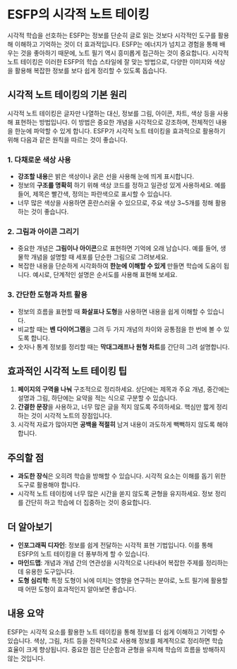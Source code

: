 # ESFP의 시각적 노트 테이킹

시각적 학습을 선호하는 ESFP는 정보를 단순히 글로 읽는 것보다 시각적인 도구를 활용해 이해하고 기억하는 것이 더 효과적입니다. ESFP는 에너지가 넘치고 경험을 통해 배우는 것을 좋아하기 때문에, 노트 필기 역시 흥미롭게 접근하는 것이 중요합니다. 시각적 노트 테이킹은 이러한 ESFP의 학습 스타일에 잘 맞는 방법으로, 다양한 이미지와 색상을 활용해 복잡한 정보를 보다 쉽게 정리할 수 있도록 돕습니다.

## 시각적 노트 테이킹의 기본 원리

시각적 노트 테이킹은 글자만 나열하는 대신, 정보를 그림, 아이콘, 차트, 색상 등을 사용해 표현하는 방법입니다. 이 방법은 중요한 개념을 시각적으로 강조하며, 전체적인 내용을 한눈에 파악할 수 있게 합니다. ESFP가 시각적 노트 테이킹을 효과적으로 활용하기 위해 다음과 같은 원칙을 따르는 것이 좋습니다.

### 1. 다채로운 색상 사용
* **강조할 내용**은 밝은 색상이나 굵은 선을 사용해 눈에 띄게 표시합니다.
* 정보의 **구조를 명확히** 하기 위해 색상 코드를 정하고 일관성 있게 사용하세요. 예를 들어, 제목은 빨간색, 정의는 파란색으로 표시할 수 있습니다.
* 너무 많은 색상을 사용하면 혼란스러울 수 있으므로, 주요 색상 3~5개를 정해 활용하는 것이 좋습니다.

### 2. 그림과 아이콘 그리기
* 중요한 개념은 **그림이나 아이콘**으로 표현하면 기억에 오래 남습니다. 예를 들어, 생물학 개념을 설명할 때 세포를 단순한 그림으로 그려보세요.
* 복잡한 내용을 단순하게 시각화하여 **한눈에 이해할 수 있게** 만들면 학습에 도움이 됩니다. 예시로, 단계적인 설명은 순서도를 사용해 표현해 보세요.

### 3. 간단한 도형과 차트 활용
* 정보의 흐름을 표현할 때 **화살표나 도형**을 사용하면 내용을 쉽게 이해할 수 있습니다.
* 비교할 때는 **벤 다이어그램**을 그려 두 가지 개념의 차이와 공통점을 한 번에 볼 수 있도록 합니다.
* 숫자나 통계 정보를 정리할 때는 **막대그래프나 원형 차트**를 간단히 그려 설명합니다.

## 효과적인 시각적 노트 테이킹 팁

1. **페이지의 구역을 나눠** 구조적으로 정리하세요. 상단에는 제목과 주요 개념, 중간에는 설명과 그림, 하단에는 요약을 적는 식으로 구분할 수 있습니다.
2. **간결한 문장**을 사용하고, 너무 많은 글을 적지 않도록 주의하세요. 핵심만 짧게 정리하는 것이 시각적 노트의 장점입니다.
3. 시각적 자료가 많아지면 **공백을 적절히** 남겨 내용이 과도하게 빽빽하지 않도록 해야 합니다.

## 주의할 점
* **과도한 장식**은 오히려 학습을 방해할 수 있습니다. 시각적 요소는 이해를 돕기 위한 도구로 활용해야 합니다.
* 시각적 노트 테이킹에 너무 많은 시간을 쏟지 않도록 균형을 유지하세요. 정보 정리를 간단히 하고 학습에 더 집중하는 것이 중요합니다.

## 더 알아보기

* **인포그래픽 디자인**: 정보를 쉽게 전달하는 시각적 표현 기법입니다. 이를 통해 ESFP의 노트 테이킹을 더 풍부하게 할 수 있습니다.
* **마인드맵**: 개념과 개념 간의 연관성을 시각적으로 나타내어 복잡한 주제를 정리하는 데 유용한 도구입니다.
* **도형 심리학**: 특정 도형이 뇌에 미치는 영향을 연구하는 분야로, 노트 필기에 활용할 때 어떤 도형이 효과적인지 알아보면 좋습니다.

## 내용 요약

ESFP는 시각적 요소를 활용한 노트 테이킹을 통해 정보를 더 쉽게 이해하고 기억할 수 있습니다. 색상, 그림, 차트 등을 전략적으로 사용해 정보를 체계적으로 정리하면 학습 효율이 크게 향상됩니다. 중요한 점은 단순함과 균형을 유지해 학습의 흐름을 방해하지 않는 것입니다.